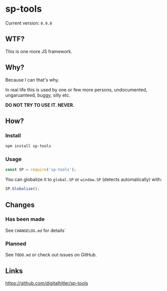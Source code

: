 # sp-tools
Current version: `0.9.0`

## WTF?
This is one more JS framework. 

## Why?
Because I can that's why.

In real life this is used by one or few more persons, undocumented, ungaruanteed, buggy, silly etc. 

**DO NOT TRY TO USE IT. NEVER.**

## How?

### Install

```bash
npm install sp-tools
```

### Usage

```javascript
const SP = require('sp-tools');
```

You can globalize it to `global.SP` or `window.SP` (detects automatically) with:

```javascript
SP.Globalize();
```

## Changes

### Has been made

See `CHANGELOG.md` for details`

### Planned

See `TODO.md` or check out issues on GitHub.

## Links

https://github.com/digitalhitler/sp-tools
